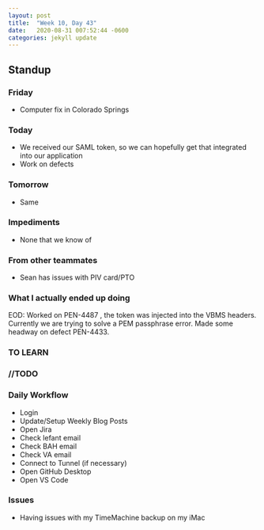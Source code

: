 ```yaml
---
layout: post
title:  "Week 10, Day 43"
date:   2020-08-31 007:52:44 -0600
categories: jekyll update
---
```


## Standup

### Friday
* Computer fix in Colorado Springs
  
### Today
* We received our SAML token, so we can hopefully get that integrated into our application
* Work on defects

### Tomorrow
* Same
### Impediments
* None that we know of
### From other teammates
* Sean has issues with PIV card/PTO

### What I actually ended up doing

EOD: Worked on PEN-4487 , the token was injected into the VBMS headers. Currently we are trying to solve a PEM passphrase error. Made some headway on defect PEN-4433.

### TO LEARN
  
### //TODO

### Daily Workflow
* Login
* Update/Setup Weekly Blog Posts
* Open Jira
* Check lefant email
* Check BAH email
* Check VA email
* Connect to Tunnel (if necessary)
* Open GitHub Desktop
* Open VS Code
  
### Issues
* Having issues with my TimeMachine backup on my iMac
